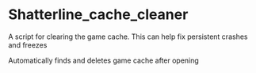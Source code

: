 # Shatterline_cache_cleaner
A script for clearing the game cache. This can help fix persistent crashes and freezes

Automatically finds and deletes game cache after opening
